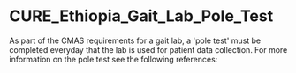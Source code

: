 # CURE_Ethiopia_Gait_Lab_Pole_Test
 As part of the CMAS requirements for a gait lab, a 'pole test' must be completed everyday that the lab is used for patient data collection. For more information on the pole test see the following references:
